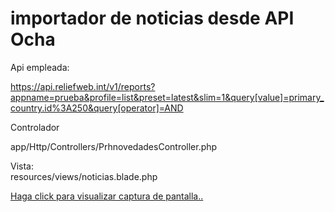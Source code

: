 # importador de noticias desde API Ocha
Api empleada:

https://api.reliefweb.int/v1/reports?appname=prueba&profile=list&preset=latest&slim=1&query[value]=primary_country.id%3A250&query[operator]=AND


Controlador

app/Http/Controllers/PrhnovedadesController.php

Vista:   
resources/views/noticias.blade.php


<a href="https://drive.google.com/file/d/1D6dxNFXyeCMzDpcXzKTjKnv_PBiw7Q3h/view?usp=sharing">Haga click para visualizar captura de pantalla..</a>
